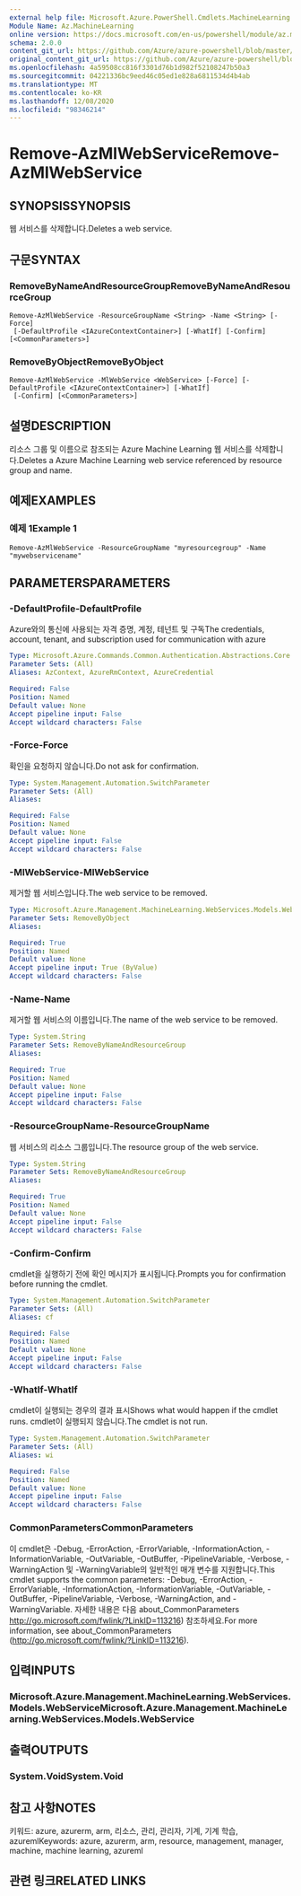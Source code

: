 ```yaml
---
external help file: Microsoft.Azure.PowerShell.Cmdlets.MachineLearning.dll-Help.xml
Module Name: Az.MachineLearning
online version: https://docs.microsoft.com/en-us/powershell/module/az.machinelearning/remove-azmlwebservice
schema: 2.0.0
content_git_url: https://github.com/Azure/azure-powershell/blob/master/src/MachineLearning/MachineLearning/help/Remove-AzMlWebService.md
original_content_git_url: https://github.com/Azure/azure-powershell/blob/master/src/MachineLearning/MachineLearning/help/Remove-AzMlWebService.md
ms.openlocfilehash: 4a59508cc816f3301d76b1d982f52108247b50a3
ms.sourcegitcommit: 04221336bc9eed46c05ed1e828a6811534d4b4ab
ms.translationtype: MT
ms.contentlocale: ko-KR
ms.lasthandoff: 12/08/2020
ms.locfileid: "98346214"
---
```

# <span data-ttu-id="2101f-101">Remove-AzMlWebService</span><span class="sxs-lookup"><span data-stu-id="2101f-101">Remove-AzMlWebService</span></span>

## <span data-ttu-id="2101f-102">SYNOPSIS</span><span class="sxs-lookup"><span data-stu-id="2101f-102">SYNOPSIS</span></span>
<span data-ttu-id="2101f-103">웹 서비스를 삭제합니다.</span><span class="sxs-lookup"><span data-stu-id="2101f-103">Deletes a web service.</span></span>

## <span data-ttu-id="2101f-104">구문</span><span class="sxs-lookup"><span data-stu-id="2101f-104">SYNTAX</span></span>

### <span data-ttu-id="2101f-105">RemoveByNameAndResourceGroup</span><span class="sxs-lookup"><span data-stu-id="2101f-105">RemoveByNameAndResourceGroup</span></span>
```
Remove-AzMlWebService -ResourceGroupName <String> -Name <String> [-Force]
 [-DefaultProfile <IAzureContextContainer>] [-WhatIf] [-Confirm] [<CommonParameters>]
```

### <span data-ttu-id="2101f-106">RemoveByObject</span><span class="sxs-lookup"><span data-stu-id="2101f-106">RemoveByObject</span></span>
```
Remove-AzMlWebService -MlWebService <WebService> [-Force] [-DefaultProfile <IAzureContextContainer>] [-WhatIf]
 [-Confirm] [<CommonParameters>]
```

## <span data-ttu-id="2101f-107">설명</span><span class="sxs-lookup"><span data-stu-id="2101f-107">DESCRIPTION</span></span>
<span data-ttu-id="2101f-108">리소스 그룹 및 이름으로 참조되는 Azure Machine Learning 웹 서비스를 삭제합니다.</span><span class="sxs-lookup"><span data-stu-id="2101f-108">Deletes a Azure Machine Learning web service referenced by resource group and name.</span></span>

## <span data-ttu-id="2101f-109">예제</span><span class="sxs-lookup"><span data-stu-id="2101f-109">EXAMPLES</span></span>

### <span data-ttu-id="2101f-110">예제 1</span><span class="sxs-lookup"><span data-stu-id="2101f-110">Example 1</span></span>
```
Remove-AzMlWebService -ResourceGroupName "myresourcegroup" -Name "mywebservicename"
```

## <span data-ttu-id="2101f-111">PARAMETERS</span><span class="sxs-lookup"><span data-stu-id="2101f-111">PARAMETERS</span></span>

### <span data-ttu-id="2101f-112">-DefaultProfile</span><span class="sxs-lookup"><span data-stu-id="2101f-112">-DefaultProfile</span></span>
<span data-ttu-id="2101f-113">Azure와의 통신에 사용되는 자격 증명, 계정, 테넌트 및 구독</span><span class="sxs-lookup"><span data-stu-id="2101f-113">The credentials, account, tenant, and subscription used for communication with azure</span></span>

```yaml
Type: Microsoft.Azure.Commands.Common.Authentication.Abstractions.Core.IAzureContextContainer
Parameter Sets: (All)
Aliases: AzContext, AzureRmContext, AzureCredential

Required: False
Position: Named
Default value: None
Accept pipeline input: False
Accept wildcard characters: False
```

### <span data-ttu-id="2101f-114">-Force</span><span class="sxs-lookup"><span data-stu-id="2101f-114">-Force</span></span>
<span data-ttu-id="2101f-115">확인을 요청하지 않습니다.</span><span class="sxs-lookup"><span data-stu-id="2101f-115">Do not ask for confirmation.</span></span>

```yaml
Type: System.Management.Automation.SwitchParameter
Parameter Sets: (All)
Aliases:

Required: False
Position: Named
Default value: None
Accept pipeline input: False
Accept wildcard characters: False
```

### <span data-ttu-id="2101f-116">-MlWebService</span><span class="sxs-lookup"><span data-stu-id="2101f-116">-MlWebService</span></span>
<span data-ttu-id="2101f-117">제거할 웹 서비스입니다.</span><span class="sxs-lookup"><span data-stu-id="2101f-117">The web service to be removed.</span></span>

```yaml
Type: Microsoft.Azure.Management.MachineLearning.WebServices.Models.WebService
Parameter Sets: RemoveByObject
Aliases:

Required: True
Position: Named
Default value: None
Accept pipeline input: True (ByValue)
Accept wildcard characters: False
```

### <span data-ttu-id="2101f-118">-Name</span><span class="sxs-lookup"><span data-stu-id="2101f-118">-Name</span></span>
<span data-ttu-id="2101f-119">제거할 웹 서비스의 이름입니다.</span><span class="sxs-lookup"><span data-stu-id="2101f-119">The name of the web service to be removed.</span></span>

```yaml
Type: System.String
Parameter Sets: RemoveByNameAndResourceGroup
Aliases:

Required: True
Position: Named
Default value: None
Accept pipeline input: False
Accept wildcard characters: False
```

### <span data-ttu-id="2101f-120">-ResourceGroupName</span><span class="sxs-lookup"><span data-stu-id="2101f-120">-ResourceGroupName</span></span>
<span data-ttu-id="2101f-121">웹 서비스의 리소스 그룹입니다.</span><span class="sxs-lookup"><span data-stu-id="2101f-121">The resource group of the web service.</span></span>

```yaml
Type: System.String
Parameter Sets: RemoveByNameAndResourceGroup
Aliases:

Required: True
Position: Named
Default value: None
Accept pipeline input: False
Accept wildcard characters: False
```

### <span data-ttu-id="2101f-122">-Confirm</span><span class="sxs-lookup"><span data-stu-id="2101f-122">-Confirm</span></span>
<span data-ttu-id="2101f-123">cmdlet을 실행하기 전에 확인 메시지가 표시됩니다.</span><span class="sxs-lookup"><span data-stu-id="2101f-123">Prompts you for confirmation before running the cmdlet.</span></span>

```yaml
Type: System.Management.Automation.SwitchParameter
Parameter Sets: (All)
Aliases: cf

Required: False
Position: Named
Default value: None
Accept pipeline input: False
Accept wildcard characters: False
```

### <span data-ttu-id="2101f-124">-WhatIf</span><span class="sxs-lookup"><span data-stu-id="2101f-124">-WhatIf</span></span>
<span data-ttu-id="2101f-125">cmdlet이 실행되는 경우의 결과 표시</span><span class="sxs-lookup"><span data-stu-id="2101f-125">Shows what would happen if the cmdlet runs.</span></span>
<span data-ttu-id="2101f-126">cmdlet이 실행되지 않습니다.</span><span class="sxs-lookup"><span data-stu-id="2101f-126">The cmdlet is not run.</span></span>

```yaml
Type: System.Management.Automation.SwitchParameter
Parameter Sets: (All)
Aliases: wi

Required: False
Position: Named
Default value: None
Accept pipeline input: False
Accept wildcard characters: False
```

### <span data-ttu-id="2101f-127">CommonParameters</span><span class="sxs-lookup"><span data-stu-id="2101f-127">CommonParameters</span></span>
<span data-ttu-id="2101f-128">이 cmdlet은 -Debug, -ErrorAction, -ErrorVariable, -InformationAction, -InformationVariable, -OutVariable, -OutBuffer, -PipelineVariable, -Verbose, -WarningAction 및 -WarningVariable의 일반적인 매개 변수를 지원합니다.</span><span class="sxs-lookup"><span data-stu-id="2101f-128">This cmdlet supports the common parameters: -Debug, -ErrorAction, -ErrorVariable, -InformationAction, -InformationVariable, -OutVariable, -OutBuffer, -PipelineVariable, -Verbose, -WarningAction, and -WarningVariable.</span></span> <span data-ttu-id="2101f-129">자세한 내용은 다음 about_CommonParameters http://go.microsoft.com/fwlink/?LinkID=113216) 참조하세요.</span><span class="sxs-lookup"><span data-stu-id="2101f-129">For more information, see about_CommonParameters (http://go.microsoft.com/fwlink/?LinkID=113216).</span></span>

## <span data-ttu-id="2101f-130">입력</span><span class="sxs-lookup"><span data-stu-id="2101f-130">INPUTS</span></span>

### <span data-ttu-id="2101f-131">Microsoft.Azure.Management.MachineLearning.WebServices.Models.WebService</span><span class="sxs-lookup"><span data-stu-id="2101f-131">Microsoft.Azure.Management.MachineLearning.WebServices.Models.WebService</span></span>

## <span data-ttu-id="2101f-132">출력</span><span class="sxs-lookup"><span data-stu-id="2101f-132">OUTPUTS</span></span>

### <span data-ttu-id="2101f-133">System.Void</span><span class="sxs-lookup"><span data-stu-id="2101f-133">System.Void</span></span>

## <span data-ttu-id="2101f-134">참고 사항</span><span class="sxs-lookup"><span data-stu-id="2101f-134">NOTES</span></span>
<span data-ttu-id="2101f-135">키워드: azure, azurerm, arm, 리소스, 관리, 관리자, 기계, 기계 학습, azureml</span><span class="sxs-lookup"><span data-stu-id="2101f-135">Keywords: azure, azurerm, arm, resource, management, manager, machine, machine learning, azureml</span></span>

## <span data-ttu-id="2101f-136">관련 링크</span><span class="sxs-lookup"><span data-stu-id="2101f-136">RELATED LINKS</span></span>
